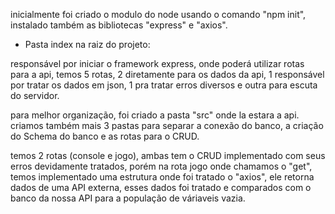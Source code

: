 inicialmente foi criado o modulo do node usando o comando "npm init", instalado também
as bibliotecas "express" e "axios".

- Pasta index na raiz do projeto:

responsável por iniciar o framework express, onde poderá utilizar rotas
para a api, temos 5 rotas, 2 diretamente para os dados da api, 1 responsável
por tratar os dados em json, 1 pra tratar erros diversos e outra para escuta 
do servidor.

para melhor organização, foi criado a pasta "src" onde la estara a api.
criamos também mais 3 pastas para separar a conexão do banco, a criação do Schema 
do banco e as rotas para o CRUD.

temos 2 rotas (console e jogo), ambas tem o CRUD implementado com seus erros devidamente
tratados, porém na rota jogo onde chamamos o "get", temos implementado uma estrutura onde
foi tratado o "axios", ele retorna dados de uma API externa, esses dados
foi tratado e comparados com o banco da nossa API para a população de váriaveis vazia.